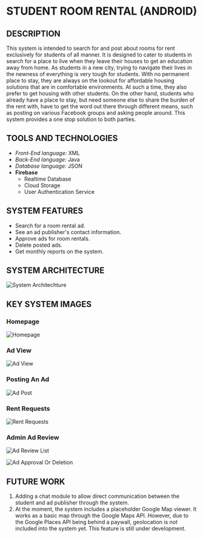 # STUDENT ROOM RENTAL (ANDROID)

## DESCRIPTION

This system is intended to search for and post about rooms for rent exclusively for students of all manner. It is designed to cater to students in search for a place to live when they leave their houses to get an education away from home. As students in a new city, trying to navigate their lives in the newness of everything is very tough for students. With no permanent place to stay, they are always on the lookout for affordable housing solutions that are in comfortable environments. At such a time, they also prefer to get housing with other students. On the other hand, students who already have a place to stay, but need someone else to share the burden of the rent with, have to get the word out there through different means, such as posting on various Facebook groups and asking people around. This system provides a one stop solution to both parties.

## TOOLS AND TECHNOLOGIES

- *Front-End language:* XML
- *Back-End language:* Java
- *Database language:* JSON
- **Firebase**
  - Realtime Database
  - Cloud Storage
  - User Authentication Service

## SYSTEM FEATURES

- Search for a room rental ad.
- See an ad publisher's contact information.
- Approve ads for room rentals.
- Delete posted ads.
- Get monthly reports on the system.

## SYSTEM ARCHITECTURE
![System Architechture](images/docs/Level%20One%20Data%20Flow%20Diagram.jpg)

## KEY SYSTEM IMAGES

### Homepage
![Homepage](images/system/Homepage.jpg)

### Ad View
![Ad View](images/system/Ad%20Description.jpg)

### Posting An Ad
![Ad Post](images/system/Ad%20Post.jpg)

### Rent Requests
![Rent Requests](images/system/Rent%20Requests.jpg)

### Admin Ad Review
![Ad Review List](images/system/Admin%20Ad%20Review%20List.jpg)

![Ad Approval Or Deletion](images/system/Ad%20Approval%20Or%20Deletion.jpg)


## FUTURE WORK

1. Adding a chat module to allow direct communication between the student and ad publisher through the system.
2. At the moment, the system includes a placeholder Google Map viewer. It works as a basic map through the Google Maps API. However, due to the Google Places API being behind a paywall, geolocation is not included into the system yet. This feature is still under development.